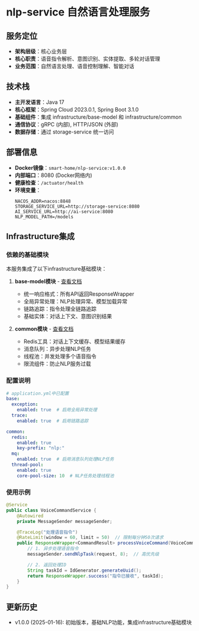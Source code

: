 # nlp-service 自然语言处理服务

## 服务定位
- **架构层级**：核心业务层
- **核心职责**：语音指令解析、意图识别、实体提取、多轮对话管理
- **业务范围**：自然语言处理、语音控制理解、智能对话

## 技术栈
- **主开发语言**：Java 17
- **核心框架**：Spring Cloud 2023.0.1, Spring Boot 3.1.0
- **基础组件**：集成 infrastructure/base-model 和 infrastructure/common
- **通信协议**：gRPC (内部), HTTP/JSON (外部)
- **数据存储**：通过 storage-service 统一访问

## 部署信息
- **Docker镜像**：`smart-home/nlp-service:v1.0.0`
- **内部端口**：8080 (Docker网络内)
- **健康检查**：`/actuator/health`
- **环境变量**：
  ```
  NACOS_ADDR=nacos:8848
  STORAGE_SERVICE_URL=http://storage-service:8080
  AI_SERVICE_URL=http://ai-service:8080
  NLP_MODEL_PATH=/models
  ```

## Infrastructure集成

### 依赖的基础模块
本服务集成了以下infrastructure基础模块：

1. **base-model模块** - [查看文档](../../infrastructure/base-model/README.md)
   - 统一响应格式：所有API返回ResponseWrapper
   - 全局异常处理：NLP处理异常、模型加载异常
   - 链路追踪：指令处理全链路追踪
   - 基础实体：对话上下文、意图识别结果

2. **common模块** - [查看文档](../../infrastructure/common/README.md)
   - Redis工具：对话上下文缓存、模型结果缓存
   - 消息队列：异步处理NLP任务
   - 线程池：并发处理多个语音指令
   - 限流组件：防止NLP服务过载

### 配置说明
```yaml
# application.yml中已配置
base:
  exception:
    enabled: true  # 启用全局异常处理
  trace:
    enabled: true  # 启用链路追踪

common:
  redis:
    enabled: true
    key-prefix: "nlp:"
  mq:
    enabled: true  # 启用消息队列处理NLP任务
  thread-pool:
    enabled: true
    core-pool-size: 10  # NLP任务处理线程池
```

### 使用示例
```java
@Service
public class VoiceCommandService {
    @Autowired
    private MessageSender messageSender;

    @TraceLog("处理语音指令")
    @RateLimit(window = 60, limit = 50)  // 限制每分钟50次请求
    public ResponseWrapper<CommandResult> processVoiceCommand(VoiceCommandRequest request) {
        // 1. 异步处理语音指令
        messageSender.sendNlpTask(request, 8);  // 高优先级

        // 2. 返回处理ID
        String taskId = IdGenerator.generateUuid();
        return ResponseWrapper.success("指令已接收", taskId);
    }
}
```

## 更新历史
- v1.0.0 (2025-01-16): 初始版本，基础NLP功能，集成infrastructure基础模块